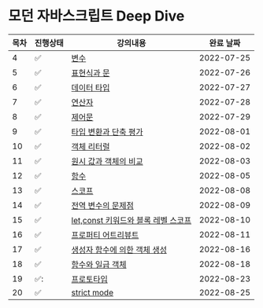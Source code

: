# 모던 자바스크립트 Deep Dive



|목차|진행상태|강의내용|완료 날짜|
| ------- | ------- | ------- | ------- |
|4| :white_check_mark:   | [변수](변수.md) | 2022-07-25 |
|5| :white_check_mark: | [표현식과 문](표현식과-문.md) | 2022-07-26 |
|6| :white_check_mark: | [데이터 타입](데이터-타입.md) | 2022-07-27 |
|7| :white_check_mark: | [연산자](연산자.md) | 2022-07-28 |
|8| :white_check_mark: | [제어문](제어문.md) | 2022-07-29 |
|9| :white_check_mark: | [타입 변환과 단축 평가](타입-변환과-단축-평가.md) | 2022-08-01 |
|10| :white_check_mark: | [객체 리터럴](객체-리터럴.md) | 2022-08-02 |
|11| :white_check_mark: | [원시 값과 객체의 비교](원시-값과-객체의-비교.md) | 2022-08-03 |
|12| :white_check_mark: | [함수](함수.md) | 2022-08-05 |
|13| :white_check_mark: | [스코프](스코프.md) | 2022-08-08 |
|14| :white_check_mark: | [전역 변수의 문제점](전역-변수의-문제점.md) | 2022-08-09 |
|15| :white_check_mark: | [let,const 키워드와 블록 레벨 스코프](let-const-키워드와-블록-레벨-스코프.md) | 2022-08-10 |
|16| :white_check_mark: | [프로퍼티 어트리뷰트](프로퍼티-어트리뷰트.md) | 2022-08-11 |
|17| :white_check_mark: | [생성자 함수에 의한 객체 생성](생성자-함수에-의한-객체-생성.md) | 2022-08-16 |
|18| :white_check_mark: | [함수와 일급 객체](함수와-일급-객체.md) | 2022-08-18 |
|19| :white_check_mark:: | [프로토타입](프로토타입.md) | 2022-08-23 |
|20| :white_check_mark: | [strict mode](strict-mode.md) | 2022-08-25 |
